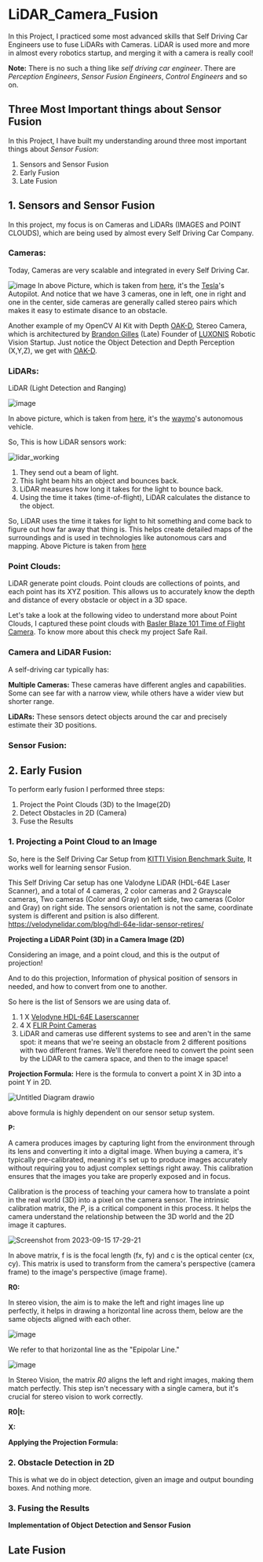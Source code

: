 # LiDAR_Camera_Fusion

In this Project, I practiced some most advanced skills that Self Driving Car Engineers use to fuse LiDARs with Cameras.
LiDAR is used more and more in almost every robotics startup, and merging it with a camera is really cool!

**Note:** There is no such a thing like *self driving car engineer*. There are *Perception Engineers*, *Sensor Fusion Engineers*, *Control Engineers* and so on.

## Three Most Important things about Sensor Fusion
In this Project, I have built my understanding around three most important things about *Sensor Fusion*:
1. Sensors and Sensor Fusion
2. Early Fusion
3. Late Fusion

## 1. Sensors and  Sensor Fusion
In this project, my focus is on Cameras and LiDARs (IMAGES and POINT CLOUDS), which are being used by almost every Self Driving Car Company.

### Cameras:
Today, Cameras are very scalable and integrated in every Self Driving Car.

![image](https://github.com/SamiUddin-tech/LiDAR_Camera_Fusion/assets/81253183/373d00c9-d679-4543-bf05-33cf695bbd31)
In above Picture, which is taken from [here](https://electrek.co/2016/10/20/tesla-new-autopilot-hardware-suite-camera-nvidia-tesla-vision/), it's the [Tesla](https://www.tesla.com/)'s Autopilot. And notice that we have 3 cameras, one in left, one in right and one in the center, side cameras are generally called stereo pairs which makes it easy to estimate disance to an obstacle.

Another example of my OpenCV AI Kit with Depth [OAK-D](https://shop.luxonis.com/products/oak-d), Stereo Camera, which is architectured by [Brandon Gilles](https://www.linkedin.com/in/brandon-gilles-5400b734/) (Late) Founder of [LUXONIS](https://www.luxonis.com/) Robotic Vision Startup. Just notice the Object Detection and Depth Perception (X,Y,Z), we get with [OAK-D](https://shop.luxonis.com/products/oak-d).

### LiDARs:
LiDAR (Light Detection and Ranging)

![image](https://github.com/SamiUddin-tech/LiDAR_Camera_Fusion/assets/81253183/98a2bdb2-c2e3-45a0-9072-f77b27aecff8)

In above picture, which is taken from [here](https://www.businessinsider.com/how-does-googles-waymo-self-driving-car-work-graphic-2017-1), it's the [waymo](https://waymo.com/)'s autonomous vehicle. 

So, This is how LiDAR sensors work:

![lidar_working](https://github.com/SamiUddin-tech/LiDAR_Camera_Fusion/assets/81253183/95ea83b8-9f84-4520-ad23-dcb538bf7fd5)

1. They send out a beam of light.
2. This light beam hits an object and bounces back.
3. LiDAR measures how long it takes for the light to bounce back.
4. Using the time it takes (time-of-flight), LiDAR calculates the distance to the object.

So, LiDAR uses the time it takes for light to hit something and come back to figure out how far away that thing is. This helps create detailed maps of the surroundings and is used in technologies like autonomous cars and mapping.
Above Picture is taken from [here](https://www.mathworks.com/help/lidar/ug/lidar-processing-overview.html)

### Point Clouds:

LiDAR generate point clouds. Point clouds are collections of points, and each point has its XYZ position. This allows us to accurately know the depth and distance of every obstacle or object in a 3D space.

Let's take a look at the following video to understand more about Point Clouds, I captured these point clouds with [Basler Blaze 101 Time of Flight Camera](https://www.baslerweb.com/en/products/cameras/3d-cameras/basler-blaze/blaze-101/). To know more about this check my project Safe Rail.

### Camera and LiDAR Fusion:

A self-driving car typically has:

**Multiple Cameras:** These cameras have different angles and capabilities. Some can see far with a narrow view, while others have a wider view but shorter range.

**LiDARs:** These sensors detect objects around the car and precisely estimate their 3D positions.

### Sensor Fusion:

## 2. Early Fusion

To perform early fusion I performed three steps:

1. Project the Point Clouds (3D) to the Image(2D)
2. Detect Obstacles in 2D (Camera)
3. Fuse the Results

### 1. Projecting a Point Cloud to an Image

So, here is the Self Driving Car Setup from [KITTI Vision Benchmark Suite](https://www.cvlibs.net/datasets/kitti/setup.php), It works well for learning sensor Fusion.


This Self Driving Car setup has one Valodyne LiDAR (HDL-64E Laser Scanner), and a total of 4 cameras, 2 color cameras and 2 Grayscale cameras, Two cameras (Color and Gray) on left side, two cameras (Color and Gray) on right side. The sensors orientation is not the same, coordinate system is different and psition is also different. https://velodynelidar.com/blog/hdl-64e-lidar-sensor-retires/

**Projecting a LiDAR Point (3D) in a Camera Image (2D)**

Considering an image, and a point cloud, and this is the output of projection!


And to do this projection, Information of physical position of sensors in needed, and how to convert from one to another. 

So here is the list of Sensors we are using data of.
1. 1 X [Velodyne HDL-64E Laserscanner](https://velodynelidar.com/blog/hdl-64e-lidar-sensor-retires/)
2. 4 X [FLIR Point Cameras](https://www.flir.eu/products/flea3-usb3/)
3. LiDAR and cameras use different systems to see and aren't in the same spot: it means that we're seeing an obstacle from 2 different positions with two different frames. We'll therefore need to convert the point seen by the LiDAR to the camera space, and then to the image space!

**Projection Formula:** Here is the formula to convert a point X in 3D into a point Y in 2D.

![Untitled Diagram drawio](https://github.com/SamiUddin-tech/LiDAR_Camera_Fusion/assets/81253183/efb273ae-f2ae-4842-8365-a02be995dab5)

above formula is highly dependent on our sensor setup system.

**P:**

A camera produces images by capturing light from the environment through its lens and converting it into a digital image. When buying a camera, it's typically pre-calibrated, meaning it's set up to produce images accurately without requiring you to adjust complex settings right away. This calibration ensures that the images you take are properly exposed and in focus.

Calibration is the process of teaching your camera how to translate a point in the real world (3D) into a pixel on the camera sensor. The intrinsic calibration matrix, the *P*, is a critical component in this process. It helps the camera understand the relationship between the 3D world and the 2D image it captures.

![Screenshot from 2023-09-15 17-29-21](https://github.com/SamiUddin-tech/LiDAR_Camera_Fusion/assets/81253183/84b24ca4-326a-4ded-8e9a-a1817fa74644)

In above matrix, f is is the focal length (fx, fy) and c is the optical center (cx, cy). This matrix is used to transform from the camera's perspective (camera frame) to the image's perspective (image frame).

**R0:**

In stereo vision, the aim is to make the left and right images line up perfectly, it helps in drawing a horizontal line across them, below are the same objects aligned with each other.

![image](https://github.com/SamiUddin-tech/LiDAR_Camera_Fusion/assets/81253183/48fcf638-4b26-4b9e-9d82-a7c6480ad607)

We refer to that horizontal line as the "Epipolar Line."

![image](https://github.com/SamiUddin-tech/LiDAR_Camera_Fusion/assets/81253183/5e70aa9d-d3f4-4b33-b1b2-dd24164cfb86)

In Stereo Vision, the matrix *R0* aligns the left and right images, making them match perfectly. This step isn't necessary with a single camera, but it's crucial for stereo vision to work correctly.

**R0|t:**

**X:**

**Applying the Projection Formula:**

### 2. Obstacle Detection in 2D

This is what we do in object detection, given an image and output bounding boxes. And nothing more.



### 3. Fusing the Results

**Implementation of Object Detection and Sensor Fusion**


## Late Fusion





